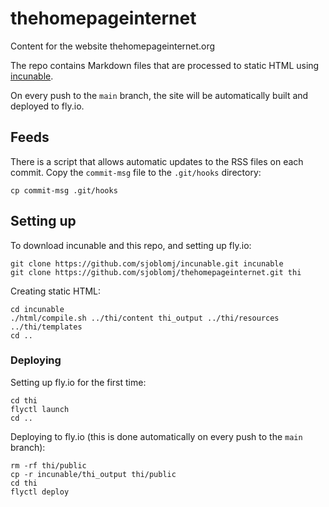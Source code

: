 # thehomepageinternet
Content for the website thehomepageinternet.org

The repo contains Markdown files that are processed to static HTML using [incunable](https://github.com/sjoblomj/incunable).

On every push to the `main` branch, the site will be automatically built and deployed to fly.io.


## Feeds

There is a script that allows automatic updates to the RSS files on each commit. Copy the `commit-msg` file to the `.git/hooks` directory:

```
cp commit-msg .git/hooks
```


## Setting up

To download incunable and this repo, and setting up fly.io:

```
git clone https://github.com/sjoblomj/incunable.git incunable
git clone https://github.com/sjoblomj/thehomepageinternet.git thi
```

Creating static HTML:
```
cd incunable
./html/compile.sh ../thi/content thi_output ../thi/resources ../thi/templates
cd ..
```

### Deploying

Setting up fly.io for the first time:
```
cd thi
flyctl launch
cd ..
```

Deploying to fly.io (this is done automatically on every push to the `main` branch):
```
rm -rf thi/public
cp -r incunable/thi_output thi/public
cd thi
flyctl deploy
```
